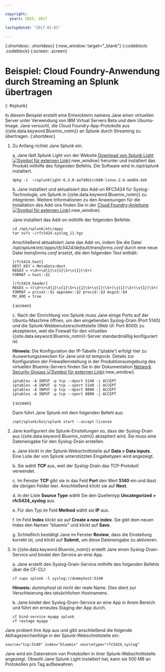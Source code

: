 ```yaml
---

copyright:
  years: 2015, 2017

lastupdated: "2017-02-01"

---
```



{:shortdesc: .shortdesc}
{:new_window: target="_blank"}
{:codeblock: .codeblock}
{:screen: .screen}


# Beispiel: Cloud Foundry-Anwendung durch Streaming an Splunk übertragen
{: #splunk}

In diesem Beispiel erstellt eine Entwicklerin namens Jane einen virtuellen Server unter Verwendung von IBM Virtual Servers Beta und dem Ubuntu-Image. Jane versucht, die Cloud Foundry-App-Protokolle aus {{site.data.keyword.Bluemix_notm}} an Splunk durch Streaming zu übertragen.
{:shortdesc}

  1. Zu Anfang richtet Jane Splunk ein. 

     a. Jane lädt Splunk Light von der Website [Download von Splunk Light ![Symbol für externen Link](../icons/launch-glyph.svg "Symbol für externen Link")](https://www.splunk.com/en_us/download/splunk-light.html){:new_window} herunter und installiert das Produkt mithilfe des folgenden Befehls. Die Software wird in */opt/splunk* installiert. 

	    ```
        dpkg -i  ~/splunklight-6.3.0-aa7d4b1ccb80-linux-2.6-amd64.deb
        ```

     b. Jane installiert und aktualisiert das Add-on RFC5424 für Syslog-Technologie, um Splunk in {{site.data.keyword.Bluemix_notm}} zu integrieren. Weitere Informationen zu den Anweisungen für die Installation des Add-ons finden Sie in der [Cloud Foundry-Anleitung ![Symbol für externen Link](../icons/launch-glyph.svg "Symbol für externen Link")](https://docs.cloudfoundry.org/devguide/services/integrate-splunk.html){:new_window}.

	    Jane installiert das Add-on mithilfe der folgenden Befehle: 

	    ```
        cd /opt/splunk/etc/apps
        tar xvfz ~/rfc5424-syslog_11.tgz
        ```

        Anschließend aktualisiert Jane das Add-on, indem Sie die Datei */opt/splunk/etc/apps/rfc5424/default/transforms.conf* durch eine neue Datei *transforms.conf* ersetzt, die den folgenden Text enthält: 

	    ```
        [rfc5424_host]
        DEST_KEY = MetaData:Host
        REGEX = <\d+>\d{1}\s{1}\S+\s{1}(\S+)
        FORMAT = host::$1

        [rfc5424_header]
        REGEX = <(\d+)>\d{1}\s{1}\S+\s{1}\S+\s{1}(\S+)\s{1}(\S+)\s{1}(\S+)
        FORMAT = prival::$1 appname::$2 procid::$3 msgid::$4
        MV_ADD = true
        ```
        {:screen}

     c. Nach der Einrichtung von Splunk muss Jane einige Ports auf der Ubuntu-Maschine öffnen, um den eingehenden Syslog-Drain (Port 5140) und die Splunk-Webbenutzerschnittstelle (Web UI: Port 8000) zu akzeptieren, weil die Firewall für den virtuellen {{site.data.keyword.Bluemix_notm}}-Server standardmäßig konfiguriert ist. 

	    **Hinweis:** Die Konfiguration der IP-Tabelle ('iptable') erfolgt hier zu Auswertungszwecken für Jane und ist temporär. Details zur Konfiguration der Firewalleinstellung in der Produktionsumgebung des virtuellen Bluemix-Servers finden Sie in der Dokumentation [Network Security Groups ![Symbol für externen Link](../icons/launch-glyph.svg "Symbol für externen Link")](https://new-console.ng.bluemix.net/docs/services/networksecuritygroups/index.html){:new_window}. 

	   ```
	   iptables -A INPUT -p tcp --dport 5140 -j ACCEPT
       iptables -A INPUT -p tcp --sport 5140 -j ACCEPT
       iptables -A INPUT -p tcp --dport 8000 -j ACCEPT
       iptables -A INPUT -p tcp --sport 8000 -j ACCEPT
	   ```
	   {:screen}

	   Dann führt Jane Splunk mit dem folgenden Befehl aus: 

       ```
	   /opt/splunk/bin/splunk start --accept-license
       ```

  2. Jane konfiguriert die Splunk-Einstellungen so, dass der Syslog-Drain aus {{site.data.keyword.Bluemix_notm}} akzeptiert wird. Sie muss eine Dateneingabe für den Syslog-Drain erstellen. 

     a. Jane klickt in der Splunk-Webschnittstelle auf **Data > Data inputs**. Eine Liste der von Splunk unterstützten Eingabetypen wird angezeigt. 

     b. Sie wählt **TCP** aus, weil der Syslog-Drain das TCP-Protokoll verwendet. 

     c. Im Fenster **TCP** gibt sie in das Feld **Port** den Wert **5140** ein und lässt die übrigen Felder leer. Anschließend klickt sie auf **Next**. 

     d. In der Liste **Source Type** wählt Sie den Quellentyp **Uncategorized > rfc5424_syslog** aus. 

     e. Für den Typ im Feld **Method** wählt sie **IP** aus. 

     f. Im Feld **Index** klickt sie auf **Create a new index**. Sie gibt dem neuen Index den Namen "bluemix" und klickt auf **Save**. 

     g. Schließlich bestätigt Jane im Fenster **Review**, dass die Einstellung korrekt ist, und klickt auf **Submit**, um diese Dateneingabe zu aktivieren. 

  3. In {{site.data.keyword.Bluemix_notm}} erstellt Jane einen Syslog-Drain-Service und bindet den Service an eine App. 

     a. Jane erstellt den Syslog-Drain-Service mithilfe des folgenden Befehls über die CF-CLI: 

     ```
     cf cups splunk -l syslog://dummyhost:5140
     ```

     **Hinweis:** *dummyhost* ist nicht der reale Name. Dies dient zur Verschleierung des tatsächlichen Hostnamens. 

     b. Jane bindet den Syslog-Drain-Service an eine App in ihrem Bereich und führt ein erneutes Staging der App durch. 

	 ```
     cf bind-service myapp splunk
     cf restage myapp
     ```


Jane probiert ihre App aus und gibt anschließend die folgende Abfragezeichenfolge in der Splunk-Webschnittstelle ein: 

```
source="tcp:5140" index="bluemix" sourcetype="rfc5424_syslog"
```

Jane wird ein Datenstrom von Protokollen in ihrer Splunk-Webschnittstelle angezeigt. Obwohl Jane Splunk Light installiert hat, kann sie 500 MB an Protokollen pro Tag aufbewahren. 


